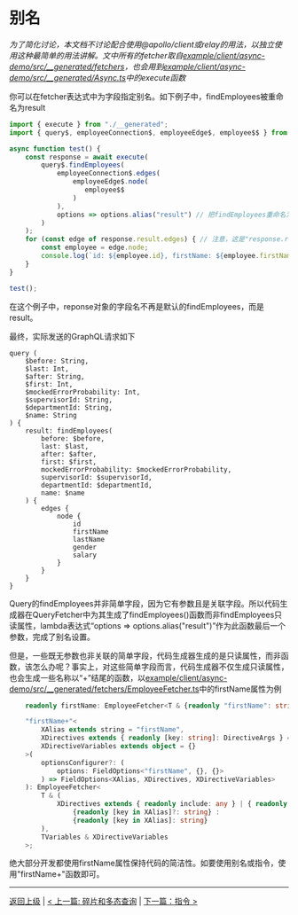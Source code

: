 # 别名

*为了简化讨论，本文档不讨论配合使用@apollo/client或relay的用法，以独立使用这种最简单的用法讲解。文中所有的fetcher取自[example/client/async-demo/src/__generated/fetchers](../../example/client/async-demo/src/__generated/fetchers)，也会用到[example/client/async-demo/src/__generated/Async.ts](../../example/client/async-demo/src/__generated/Async.ts)中的execute函数*

你可以在fetcher表达式中为字段指定别名。如下例子中，findEmployees被重命名为result

```ts
import { execute } from "./__generated";
import { query$, employeeConnection$, employeeEdge$, employee$$ } from "./__generated/fetchers";

async function test() {
    const response = await execute(
        query$.findEmployees(
            employeeConnection$.edges(
                employeeEdge$.node(
                   employee$$
                )
            ),
            options => options.alias("result") // 把findEmployees重命名为result
        )
    );
    for (const edge of response.result.edges) { // 注意，这是"response.result", 并非"response.findEmployees"
        const employee = edge.node;
        console.log(`id: ${employee.id}, firstName: ${employee.firstName}, lastName: ${employee.lastName}`);
    }
}

test();
```

在这个例子中，reponse对象的字段名不再是默认的findEmployees，而是result。

最终，实际发送的GraphQL请求如下
```
query (
    $before: String, 
    $last: Int, 
    $after: String, 
    $first: Int, 
    $mockedErrorProbability: Int, 
    $supervisorId: String, 
    $departmentId: String, 
    $name: String
) {
    result: findEmployees(
        before: $before, 
        last: $last, 
        after: $after, 
        first: $first, 
        mockedErrorProbability: $mockedErrorProbability, 
        supervisorId: $supervisorId, 
        departmentId: $departmentId, 
        name: $name
    ) {
        edges {
            node {
                id
                firstName
                lastName
                gender
                salary
            }
        }
    }
}
```

Query的findEmployees并非简单字段，因为它有参数且是关联字段。所以代码生成器在QueryFetcher中为其生成了findEmployees()函数而非findEmployees只读属性，lambda表达式“options => options.alias("result")”作为此函数最后一个参数，完成了别名设置。

但是，一些既无参数也非关联的简单字段，代码生成器生成的是只读属性，而非函数，该怎么办呢？事实上，对这些简单字段而言，代码生成器不仅生成只读属性，也会生成一些名称以“+”结尾的函数，以[example/client/async-demo/src/__generated/fetchers/EmployeeFetcher.ts](../../example/client/async-demo/src/__generated/fetchers/EmployeeFetcher.ts)中的firstName属性为例

```ts
    readonly firstName: EmployeeFetcher<T & {readonly "firstName": string}, TVariables>;

    "firstName+"<
        XAlias extends string = "firstName", 
        XDirectives extends { readonly [key: string]: DirectiveArgs } = {}, 
        XDirectiveVariables extends object = {}
    >(
        optionsConfigurer?: (
            options: FieldOptions<"firstName", {}, {}>
        ) => FieldOptions<XAlias, XDirectives, XDirectiveVariables>
    ): EmployeeFetcher<
        T & (
            XDirectives extends { readonly include: any } | { readonly skip: any } ? 
                {readonly [key in XAlias]?: string} : 
                {readonly [key in XAlias]: string}
        ), 
        TVariables & XDirectiveVariables
    >;
```
绝大部分开发都使用firstName属性保持代码的简洁性。如要使用别名或指令，使用"firstName+"函数即可。

----------------------
[返回上级](./README_zh_CN.md) | [< 上一篇: 碎片和多态查询](./fragment_zh_CN.md) | [下一篇：指令 >](./directive_zh_CN.md)
